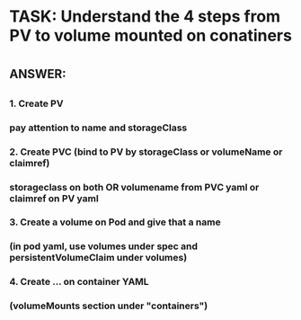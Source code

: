 

#
# TASK: Understand the 4 steps from PV to volume mounted on conatiners
#



##
## ANSWER:
##


### 1. Create PV 
###       pay attention to name and storageClass
### 2. Create PVC (bind to PV by storageClass or volumeName or claimref)
###         storageclass on both OR volumename from PVC yaml or claimref on PV yaml
### 3. Create a volume on Pod and give that a name
###      (in pod yaml, use volumes under spec and persistentVolumeClaim under volumes)
### 4. Create ... on container YAML
###      (volumeMounts section under "containers")
### 


